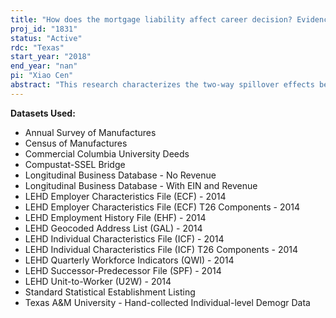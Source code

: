 ```yaml
---
title: "How does the mortgage liability affect career decision? Evidence of cash flow hedging in household financial planning"
proj_id: "1831"
status: "Active"
rdc: "Texas"
start_year: "2018"
end_year: "nan"
pi: "Xiao Cen"
abstract: "This research characterizes the two-way spillover effects between the labor and mortgage markets. An understudied facet of home mortgage is its impact on the liquidity profile of the borrowing households. When home equity is low, serving the debt with periodic payments can constitute a real burden to borrowers and may change their risk appetite in the labor market. We document how mortgage debt affects borrowers’ propensity to take riskier jobs, such as working in startups or high-turnover industries, as well as how employment status affects borrowers’ mortgage performance. Using data mainly from the Longitudinal Employer-Household Dynamics, Longitudinal Business Database, and Corelogic deeds, we identify effects utilizing a variety of quasi-exogenous shocks on employment, home equity, and mortgage payments. We expect that mortgage liability discourages borrowers, and especially if the heads of the households are already in debt, from taking a riskier career path and increases the likelihood of staying in a stable job with predictable incomes. "
---
```


**Datasets Used:**

  - Annual Survey of Manufactures 
  - Census of Manufactures 
  - Commercial Columbia University Deeds 
  - Compustat-SSEL Bridge 
  - Longitudinal Business Database - No Revenue 
  - Longitudinal Business Database - With EIN and Revenue 
  - LEHD Employer Characteristics File (ECF) - 2014 
  - LEHD Employer Characteristics File (ECF) T26 Components - 2014 
  - LEHD Employment History File (EHF) - 2014 
  - LEHD Geocoded Address List (GAL) - 2014 
  - LEHD Individual Characteristics File (ICF) - 2014 
  - LEHD Individual Characteristics File (ICF) T26 Components - 2014 
  - LEHD Quarterly Workforce Indicators (QWI) - 2014 
  - LEHD Successor-Predecessor File (SPF) - 2014 
  - LEHD Unit-to-Worker (U2W) - 2014 
  - Standard Statistical Establishment Listing 
  - Texas A&M University - Hand-collected Individual-level Demogr Data 

